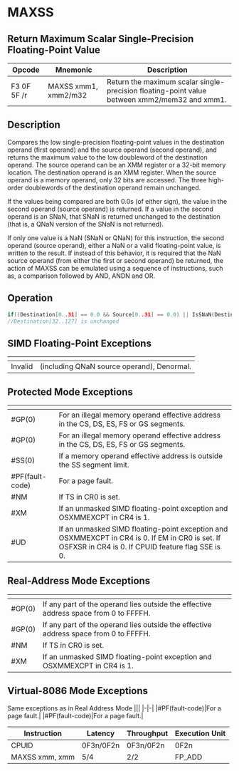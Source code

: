 # MAXSS
 
## Return Maximum Scalar Single-Precision Floating-Point Value
 
 
|Opcode|Mnemonic|Description|
|-|-|-|
|F3 0F 5F /r|MAXSS xmm1, xmm2/m32|Return the maximum scalar single-precision floating-point value between xmm2/mem32 and xmm1.|
 
## Description
 
Compares the low single-precision floating-point values in the destination operand (first operand) and the source operand (second operand), and returns the maximum value to the low doubleword of the destination operand. The source operand can be an XMM register or a 32-bit memory location. The destination operand is an XMM register. When the source operand is a memory operand, only 32 bits are accessed. The three high-order doublewords of the destination operand remain unchanged.
 
If the values being compared are both 0.0s (of either sign), the value in the second operand (source operand) is returned. If a value in the second operand is an SNaN, that SNaN is returned unchanged to the destination (that is, a QNaN version of the SNaN is not returned).
 
If only one value is a NaN (SNaN or QNaN) for this instruction, the second operand (source operand), either a NaN or a valid floating-point value, is written to the result. If instead of this behavior, it is required that the NaN source operand (from either the first or second operand) be returned, the action of MAXSS can be emulated using a sequence of instructions, such as, a comparison followed by AND, ANDN and OR.
 
 
## Operation
 
```c
if((Destination[0..31] == 0.0 && Source[0..31] == 0.0) || IsSNaN(Destination[0..31]) || IsSNaN(Source[0..31]) || Destination[0..31] <= Source[0..31]) Destination[0..31] = Source[0..31];
//Destination[32..127] is unchanged

```
 
 
## SIMD Floating-Point Exceptions
 
|[]()||
|-|-|
|Invalid|(including QNaN source operand), Denormal.|
 
## Protected Mode Exceptions
 
|[]()||
|-|-|
|#GP(0)|For an illegal memory operand effective address in the CS, DS, ES, FS or GS segments.|
|#GP(0)|For an illegal memory operand effective address in the CS, DS, ES, FS or GS segments.|
|#SS(0)|If a memory operand effective address is outside the SS segment limit.|
|#PF(fault-code)|For a page fault.|
|#NM|If TS in CR0 is set.|
|#XM|If an unmasked SIMD floating-point exception and OSXMMEXCPT in CR4 is 1.|
|#UD|If an unmasked SIMD floating-point exception and OSXMMEXCPT in CR4 is 0. If EM in CR0 is set. If OSFXSR in CR4 is 0. If CPUID feature flag SSE is 0.|
 
## Real-Address Mode Exceptions
 
|[]()||
|-|-|
|#GP(0)|If any part of the operand lies outside the effective address space from 0 to FFFFH.|
|#GP(0)|If any part of the operand lies outside the effective address space from 0 to FFFFH.|
|#NM|If TS in CR0 is set.|
|#XM|If an unmasked SIMD floating-point exception and OSXMMEXCPT in CR4 is 1.|
 
## Virtual-8086 Mode Exceptions
 
Same exceptions as in Real Address Mode
|[]()||
|-|-|
|#PF(fault-code)|For a page fault.|
|#PF(fault-code)|For a page fault.|
 
|Instruction|Latency|Throughput|Execution Unit|
|-|-|-|-|
|CPUID|0F3n/0F2n|0F3n/0F2n|0F2n|
|MAXSS xmm, xmm|5/4|2/2|FP_ADD|
